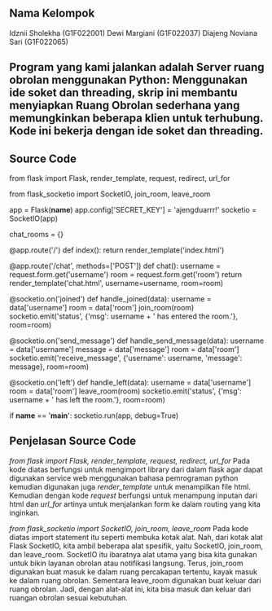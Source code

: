 ## Nama Kelompok
Idznii Sholekha (G1F022001)
Dewi Margiani (G1F022037)
Diajeng Noviana Sari (G1F022065)

## Program yang kami jalankan adalah Server ruang obrolan menggunakan Python: Menggunakan ide soket dan threading, skrip ini membantu menyiapkan Ruang Obrolan sederhana yang memungkinkan beberapa klien untuk terhubung. Kode ini bekerja dengan ide soket dan threading.

## Source Code
from flask import Flask, render_template, request, redirect, url_for 

from flask_socketio import SocketIO, join_room, leave_room 

app = Flask(__name__)
app.config['SECRET_KEY'] = 'ajengduarrr!'
socketio = SocketIO(app)

chat_rooms = {}

@app.route('/')
def index():
    return render_template('index.html')

@app.route('/chat', methods=['POST'])
def chat():
    username = request.form.get('username')
    room = request.form.get('room')
    return render_template('chat.html', username=username, room=room)

@socketio.on('joined')
def handle_joined(data):
    username = data['username']
    room = data['room']
    join_room(room)
    socketio.emit('status', {'msg': username + ' has entered the room.'}, room=room)

@socketio.on('send_message')
def handle_send_message(data):
    username = data['username']
    message = data['message']
    room = data['room']
    socketio.emit('receive_message', {'username': username, 'message': message}, room=room)

@socketio.on('left')
def handle_left(data):
    username = data['username']
    room = data['room']
    leave_room(room)
    socketio.emit('status', {'msg': username + ' has left the room.'}, room=room)

if __name__ == '__main__':
    socketio.run(app, debug=True)

## Penjelasan Source Code
_from flask import Flask, render_template, request, redirect, url_for_
Pada kode diatas berfungsi untuk mengimport library dari dalam flask agar dapat digunakan service web menggunakan bahasa pemrograman python kemudian digunakan juga _render_template_ untuk menampilkan file html. Kemudian dengan kode _request_ berfungsi untuk menampung inputan dari html dan _url_for_ artinya untuk menjalankan form ke dalam routing yang kita inginkan.

_from flask_socketio import SocketIO, join_room, leave_room_
Pada kode diatas import statement itu seperti membuka kotak alat. Nah, dari kotak alat Flask SocketIO, kita ambil beberapa alat spesifik, yaitu SocketIO, join_room, dan leave_room. SocketIO itu ibaratnya alat utama yang bisa kita gunakan untuk bikin layanan obrolan atau notifikasi langsung. Terus, join_room digunakan buat masuk ke dalam ruang percakapan tertentu, kayak masuk ke dalam ruang obrolan. Sementara leave_room digunakan buat keluar dari ruang obrolan. Jadi, dengan alat-alat ini, kita bisa masuk dan keluar dari ruangan obrolan sesuai kebutuhan.
